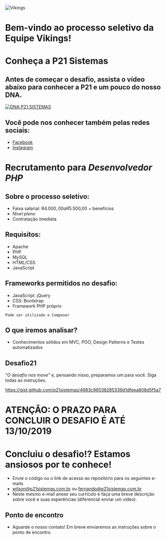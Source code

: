 ![Vikings](https://i.imgur.com/CF5sgS5.png)

# Bem-vindo ao processo seletivo da Equipe Vikings!

# Conheça a P21 Sistemas

## Antes de começar o desafio, assista o vídeo abaixo para conhecer a P21 e um pouco do nosso DNA.

[![DNA P21 SISTEMAS](http://img.youtube.com/vi/rKKN_w5IiVY/0.jpg)](http://www.youtube.com/watch?v=rKKN_w5IiVY)

## Você pode nos conhecer também pelas redes sociais:

- [Facebook](https://www.facebook.com/p21sistemas/)
- [Instagram](https://www.instagram.com/p21sistemas/)

# Recrutamento para _Desenvolvedor PHP_

## Sobre o processo seletivo:

- Faixa salarial: R$4.000,00 a R$5.500,00 + benefícios
- _Nível pleno_
- Contratação imediata

## Requisitos:
- Apache
- PHP
- MySQL
- HTML/CSS
- JavaScript

## Frameworks permitidos no desafio:
- JavaScript: jQuery
- CSS: Bootstrap
- Framework PHP próprio

`Pode ser utilizado o Composer`

## O que iremos analisar?
- Conhecimentos sólidos em MVC, POO, Design Patterns e Testes automatizados

## Desafio21

_"O desafio nos move"_ e, pensando nisso, preparamos um para você. Siga todas as instruções.

https://gist.github.com/p21sistemas/4983c96538285339d1dfeea808d5f5a7

# ATENÇÃO: O PRAZO PARA CONCLUIR O DESAFIO É ATÉ 13/10/2019

# Concluiu o desafio!? Estamos ansiosos por te conhece!
 * Envie o código ou o link de acesso ao repositório para os seguintes e-mails
 * wilson@p21sistemas.com.br ou fernando@p21sistemas.com.br
 * Neste mesmo e-mail anexe seu currículo e faça uma breve descrição sobre você e suas experências (diferencial enviar um vídeo).
	
## Ponto de encontro
 - Aguarde o nosso contato! Em breve enviaremos as instruções sobre o ponto de encontro.

